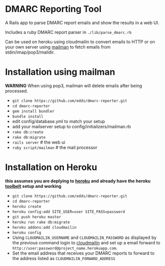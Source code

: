# DMARC Reporting Tool

A Rails app to parse DMARC report emails and show the results in a web UI.

Includes a ruby DMARC report parser in `./lib/parse_dmarc.rb`

Can be used on heroku using cloudmailin to convert emails to HTTP
or on your own server using [mailman][1] to fetch emails from stdin/imap/pop3/maildir.

# Installation using mailman

**WARNING** When using pop3, mailman will delete emails after being processed.

* `git clone https://github.com/edds/dmarc-reporter.git`
* `cd dmarc-reporter`
* `gem install bundler`
* `bundle install`
* edit config/database.yml to match your setup
* add your mailserver setup to config/initializers/mailman.rb
* `rake db:create`
* `rake db:migrate`
* `rails server` # the web ui
* `ruby script/mailman` # the mail processor


# Installation on Heroku

**this assumes you are deplying to [heroku][2] and already have the heroku
[toolbelt][3] setup and working**

* `git clone https://github.com/edds/dmarc-reporter.git`
* `cd dmarc-reporter`
* `heroku create`
* `heroku config:add SITE_USER=user SITE_PASS=password`
* `git push heroku master`
* `heroku run rake db:migrate`
* `heroku addons:add cloudmailin`
* `heroku config`
* Using `CLOUDMAILIN_USERNAME` and `CLOUDMAILIN_PASSWORD` as displayed by the
  previous command login to [cloudmailin][4] and set up a email forward to
  `http://user:password@project_name.herokuapp.com`.
* Set the email address that receives your DMARC reports to forward to the
  address listed as `CLOUDMAILIN_FORWARD_ADDRESS`

[1]: https://github.com/titanous/mailman
[2]: http://heroku.com
[3]: https://toolbelt.herokuapp.com/
[4]: https://www.cloudmailin.com/

